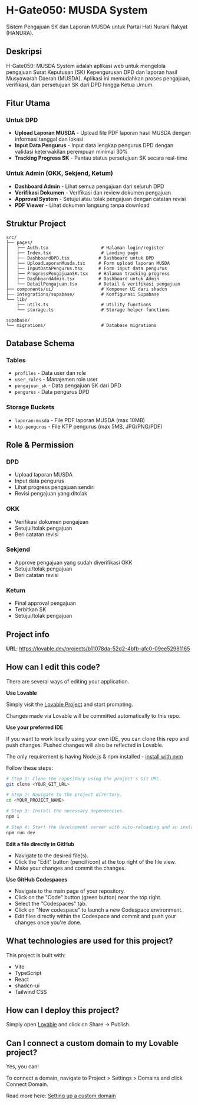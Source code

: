 # H-Gate050: MUSDA System

Sistem Pengajuan SK dan Laporan MUSDA untuk Partai Hati Nurani Rakyat (HANURA).

## Deskripsi

H-Gate050: MUSDA System adalah aplikasi web untuk mengelola pengajuan Surat Keputusan (SK) Kepengurusan DPD dan laporan hasil Musyawarah Daerah (MUSDA). Aplikasi ini memudahkan proses pengajuan, verifikasi, dan persetujuan SK dari DPD hingga Ketua Umum.

## Fitur Utama

### Untuk DPD

- **Upload Laporan MUSDA** - Upload file PDF laporan hasil MUSDA dengan informasi tanggal dan lokasi
- **Input Data Pengurus** - Input data lengkap pengurus DPD dengan validasi keterwakilan perempuan minimal 30%
- **Tracking Progress SK** - Pantau status persetujuan SK secara real-time

### Untuk Admin (OKK, Sekjend, Ketum)

- **Dashboard Admin** - Lihat semua pengajuan dari seluruh DPD
- **Verifikasi Dokumen** - Verifikasi dan review dokumen pengajuan
- **Approval System** - Setujui atau tolak pengajuan dengan catatan revisi
- **PDF Viewer** - Lihat dokumen langsung tanpa download

## Struktur Project

```
src/
├── pages/
│   ├── Auth.tsx                    # Halaman login/register
│   ├── Index.tsx                   # Landing page
│   ├── DashboardDPD.tsx           # Dashboard untuk DPD
│   ├── UploadLaporanMusda.tsx     # Form upload laporan MUSDA
│   ├── InputDataPengurus.tsx      # Form input data pengurus
│   ├── ProgressPengajuanSK.tsx    # Halaman tracking progress
│   ├── DashboardAdmin.tsx         # Dashboard untuk Admin
│   └── DetailPengajuan.tsx        # Detail & verifikasi pengajuan
├── components/ui/                  # Komponen UI dari shadcn
├── integrations/supabase/          # Konfigurasi Supabase
└── lib/
    ├── utils.ts                    # Utility functions
    └── storage.ts                  # Storage helper functions

supabase/
└── migrations/                     # Database migrations
```

## Database Schema

### Tables

- `profiles` - Data user dan role
- `user_roles` - Manajemen role user
- `pengajuan_sk` - Data pengajuan SK dari DPD
- `pengurus` - Data pengurus DPD

### Storage Buckets

- `laporan-musda` - File PDF laporan MUSDA (max 10MB)
- `ktp-pengurus` - File KTP pengurus (max 5MB, JPG/PNG/PDF)

## Role & Permission

### DPD

- Upload laporan MUSDA
- Input data pengurus
- Lihat progress pengajuan sendiri
- Revisi pengajuan yang ditolak

### OKK

- Verifikasi dokumen pengajuan
- Setujui/tolak pengajuan
- Beri catatan revisi

### Sekjend

- Approve pengajuan yang sudah diverifikasi OKK
- Setujui/tolak pengajuan
- Beri catatan revisi

### Ketum

- Final approval pengajuan
- Terbitkan SK
- Setujui/tolak pengajuan

## Project info

**URL**: https://lovable.dev/projects/b11078da-52d2-4bfb-afc0-09ee52981165

## How can I edit this code?

There are several ways of editing your application.

**Use Lovable**

Simply visit the [Lovable Project](https://lovable.dev/projects/b11078da-52d2-4bfb-afc0-09ee52981165) and start prompting.

Changes made via Lovable will be committed automatically to this repo.

**Use your preferred IDE**

If you want to work locally using your own IDE, you can clone this repo and push changes. Pushed changes will also be reflected in Lovable.

The only requirement is having Node.js & npm installed - [install with nvm](https://github.com/nvm-sh/nvm#installing-and-updating)

Follow these steps:

```sh
# Step 1: Clone the repository using the project's Git URL.
git clone <YOUR_GIT_URL>

# Step 2: Navigate to the project directory.
cd <YOUR_PROJECT_NAME>

# Step 3: Install the necessary dependencies.
npm i

# Step 4: Start the development server with auto-reloading and an instant preview.
npm run dev
```

**Edit a file directly in GitHub**

- Navigate to the desired file(s).
- Click the "Edit" button (pencil icon) at the top right of the file view.
- Make your changes and commit the changes.

**Use GitHub Codespaces**

- Navigate to the main page of your repository.
- Click on the "Code" button (green button) near the top right.
- Select the "Codespaces" tab.
- Click on "New codespace" to launch a new Codespace environment.
- Edit files directly within the Codespace and commit and push your changes once you're done.

## What technologies are used for this project?

This project is built with:

- Vite
- TypeScript
- React
- shadcn-ui
- Tailwind CSS

## How can I deploy this project?

Simply open [Lovable](https://lovable.dev/projects/b11078da-52d2-4bfb-afc0-09ee52981165) and click on Share -> Publish.

## Can I connect a custom domain to my Lovable project?

Yes, you can!

To connect a domain, navigate to Project > Settings > Domains and click Connect Domain.

Read more here: [Setting up a custom domain](https://docs.lovable.dev/features/custom-domain#custom-domain)

